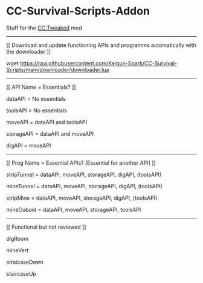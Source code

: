 # CC-Survival-Scripts-Addon

Stuff for the [CC:Tweaked](https://www.curseforge.com/minecraft/mc-mods/cc-tweaked) mod

----

[[ Download and update functioning APIs and programms automatically with the downloader ]]

wget https://raw.githubusercontent.com/Keigun-Spark/CC-Survival-Scripts/main/downloader/downloader.lua

----

[[ API Name = Essentials? ]]

dataAPI = No essentials

toolsAPI = No essentials

moveAPI = dataAPI and toolsAPI

storageAPI = dataAPI and moveAPI

digAPI = moveAPI

----

[[ Prog Name = Essential APIs? (Essential for another API] ]]

stripTunnel = dataAPI, moveAPI, storageAPI, digAPI, (toolsAPI)

mineTunnel = dataAPI, moveAPI, storageAPI, digAPI, (toolsAPI)

stripMine = dataAPI, moveAPI, storageAPI, digAPI, (toolsAPI)

mineCuboid = dataAPI, moveAPI, storageAPI, toolsAPI

----

[[ Functional but not reviewed ]]

digRoom

mineVert

straicaseDown

staircaseUp


